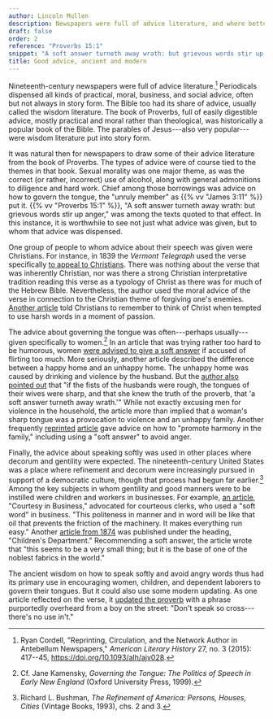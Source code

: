 ```yaml
---
author: Lincoln Mullen
description: Newspapers were full of advice literature, and where better to learn how to govern the tongue than the Proverbs?
draft: false
order: 2
reference: "Proverbs 15:1"
snippet: "A soft answer turneth away wrath: but grievous words stir up anger."
title: Good advice, ancient and modern
---
```


Nineteenth-century newspapers were full of advice literature.[^1] Periodicals dispensed all kinds of practical, moral, business, and social advice, often but not always in story form. The Bible too had its share of advice, usually called the wisdom literature. The book of Proverbs, full of easily digestible advice, mostly practical and moral rather than theological, was historically a popular book of the Bible. The parables of Jesus---also very popular---were wisdom literature put into story form.

It was natural then for newspapers to draw some of their advice literature from the book of Proverbs. The types of advice were of course tied to the themes in that book. Sexual morality was one major theme, as was the correct (or rather, incorrect) use of alcohol, along with general admonitions to diligence and hard work. Chief among those borrowings was advice on how to govern the tongue, the "unruly member" as {{% vv "James 3:11" %}} put it. {{% vv "Proverbs 15:1" %}}, "A soft answer turneth away wrath: but grievous words stir up anger," was among the texts quoted to that effect. In this instance, it is worthwhile to see not just what advice was given, but to whom that advice was dispensed.

One group of people to whom advice about their speech was given were Christians. For instance, in 1839 the *Vermont Telegraph* used the verse specifically [to appeal to Christians](https://chroniclingamerica.loc.gov/lccn/sn83025661/1839-09-04/ed-1/seq-1/#words=soft+answer+wrath+grievous+words). There was nothing about the verse that was inherently Christian, nor was there a strong Christian interpretative tradition reading this verse as a typology of Christ as there was for much of the Hebrew Bible. Nevertheless, the author used the moral advice of the verse in connection to the Christian theme of forgiving one's enemies. [Another article](https://chroniclingamerica.loc.gov/lccn/sn84026925/1870-06-02/ed-1/seq-4/#words=grievous+answer+wrath+words+soft+turneth) told Christians to remember to think of Christ when tempted to use harsh words in a moment of passion.

The advice about governing the tongue was often---perhaps usually---given specifically to women.[^2] In an article that was trying rather too hard to be humorous, women [were advised to give a soft answer](https://chroniclingamerica.loc.gov/lccn/sn84023914/1846-03-26/ed-1/seq-1/#words=grievous+answer+wrath+words+soft+turneth) if accused of flirting too much. More seriously, another article described the difference between a happy home and an unhappy home. The unhappy home was caused by drinking and violence by the husband. But the [author also pointed out](https://chroniclingamerica.loc.gov/lccn/sn84028817/1856-11-19/ed-1/seq-1/#words=grievous+answer+wrath+words+soft+turneth) that "if the fists of the husbands were rough, the tongues of their wives were sharp, and that she knew the truth of the proverb, that 'a soft answer turneth away wrath.'" While not exactly excusing men for violence in the household, the article more than implied that a woman's sharp tongue was a provocation to violence and an unhappy family. Another frequently [reprinted](https://chroniclingamerica.loc.gov/lccn/sn84022548/1857-03-27/ed-1/seq-4/#words=grievous+answer+wrath+words+soft+turneth) [article](https://chroniclingamerica.loc.gov/lccn/sn84024518/1853-03-05/ed-1/seq-2/#words=grievous+answer+wrath+words+soft+turneth) gave advice on how to "promote harmony in the family," including using a "soft answer" to avoid anger.

Finally, the advice about speaking softly was used in other places where decorum and gentility were expected. The nineteenth-century United States was a place where refinement and decorum were increasingly pursued in support of a democratic culture, though that process had begun far earlier.[^3] Among the key subjects in whom gentility and good manners were to be instilled were children and workers in businesses. For example, [an article](https://chroniclingamerica.loc.gov/lccn/sn87093109/1878-09-12/ed-1/seq-6/#words=grievous+answer+wrath+words+soft+turneth), "Courtesy in Business," advocated for courteous clerks, who used a "soft word" in business. "This politeness in manner and in word will be like that oil that prevents the friction of the machinery. It makes everything run easy." Another [article from 1874](https://chroniclingamerica.loc.gov/lccn/sn84026925/1874-04-30/ed-1/seq-4/#words=grievous+answer+wrath+words+soft+turneth) was published under the heading, "Children's Department." Recommending a soft answer, the article wrote that "this seems to be a very small thing; but it is the base of one of the noblest fabrics in the world."

The ancient wisdom on how to speak softly and avoid angry words thus had its primary use in encouraging women, children, and dependent laborers to govern their tongues. But it could also use some modern updating. As one article reflected on the verse, it [updated the proverb](https://chroniclingamerica.loc.gov/lccn/sn84022687/1843-07-06/ed-1/seq-1/#words=grievous+answer+wrath+words+soft+turneth) with a phrase purportedly overheard from a boy on the street: "Don't speak so cross---there's no use in't."

[^1]: Ryan Cordell, "Reprinting, Circulation, and the Network Author in Antebellum Newspapers," *American Literary History* 27, no. 3 (2015): 417--45, https://doi.org/10.1093/alh/ajv028.

[^2]: Cf. Jane Kamensky, *Governing the Tongue: The Politics of Speech in Early New England* (Oxford University Press, 1999).

[^3]: Richard L. Bushman, *The Refinement of America: Persons, Houses, Cities* (Vintage Books, 1993), chs. 2 and 3.
